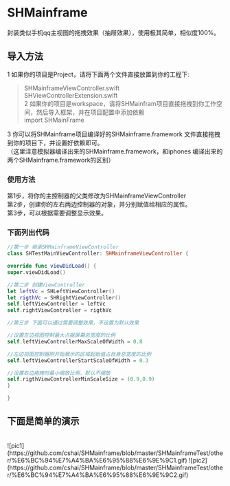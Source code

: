 # SHMainframe
封装类似手机qq主视图的拖拽效果（抽屉效果），使用极其简单，相似度100%。<br>

## 导入方法
1 如果你的项目是Project，请将下面两个文件直接放置到你的工程下:<br>
>SHMainframeViewController.swift<br>
>SHViewControllerExtension.swift<br>
2 如果你的项目是workspace，请将SHMainfram项目直接拖拽到你工作空间，然后导入框架，并在项目配置中添加依赖<br>
>import SHMainFrame<br>

3 你可以将SHMainframe项目编译好的SHMainframe.framework 文件直接拖拽到你的项目下，并设置好依赖即可。<br>
（这里注意模拟器编译出来的SHMainframe.framework，和iphones 编译出来的两个SHMainframe.framework的区别）<br>

### 使用方法
第1步，将你的主控制器的父类修改为SHMainframeViewController<br>
第2步，创建你的左右两边控制器的对象，并分别赋值给相应的属性。<br>
第3步，可以根据需要调整显示效果。<br>

### 下面列出代码

```swift
//第一步 继承SHMainframeViewController
class SHTestMainViewController: SHMainframeViewController {

override func viewDidLoad() {
super.viewDidLoad()

//第二步 创建ViewController
let leftVc = SHLeftViewController()
let rigthVc = SHRightViewController()
self.leftViewController = leftVc
self.rightViewController = rigthVc

//第三步 下面可以通过需要调整效果，不设置为默认效果

//设置左边视图控制最大占据屏幕总宽度的比例
self.leftViewControllerMaxScaleOfWidth = 0.8

//左边视图控制器刚开始展示的区域起始值占自身总宽度的比例
self.leftViewControllerStartScaleOfWidth = 0.3

//设置右边拖拽时最小缩放比例，默认不缩放
self.rigthViewControllerMinScaleSize = (0.9,0.9)
}

}
```
## 下面是简单的演示
<br>
![pic1](https://github.com/cshai/SHMainframe/blob/master/SHMainframeTest/other/%E6%BC%94%E7%A4%BA%E6%95%88%E6%9E%9C1.gif)
![pic2](https://github.com/cshai/SHMainframe/blob/master/SHMainframeTest/other/%E6%BC%94%E7%A4%BA%E6%95%88%E6%9E%9C2.gif)
<br>

